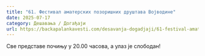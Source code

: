 ```yaml
---
title: "61. Фестивал аматерских позоришних друштава Војводине"
date: 2025-07-17
category: Дешавања / Догађаји
url: https://backapalankavesti.com/desavanja-dogadjaji/61-festival-amaterskih-pozorisnih-drustava-vojvodine/
---
```


Све представе почињу у 20.00 часова, а улаз је слободан!

